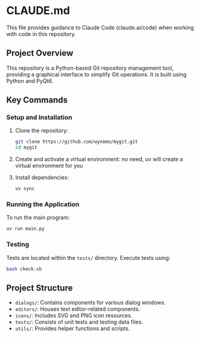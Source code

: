 # CLAUDE.md

This file provides guidance to Claude Code (claude.ai/code) when working with code in this repository.

## Project Overview
This repository is a Python-based Git repository management tool, providing a graphical interface to simplify Git operations. It is built using Python and PyQt6.

## Key Commands

### Setup and Installation
1. Clone the repository:
    ```bash
    git clone https://github.com/wynemo/mygit.git
    cd mygit
    ```

2. Create and activate a virtual environment:
    no need, uv will create a virtual environment for you

3. Install dependencies:
    ```bash
    uv sync
    ```

### Running the Application
To run the main program:
```bash
uv run main.py
```

### Testing
Tests are located within the `tests/` directory. Execute tests using:
```bash
bash check.sh
```

## Project Structure
- `dialogs/`: Contains components for various dialog windows.
- `editors/`: Houses text editor-related components.
- `icons/`: Includes SVG and PNG icon resources.
- `tests/`: Consists of unit tests and testing data files.
- `utils/`: Provides helper functions and scripts.